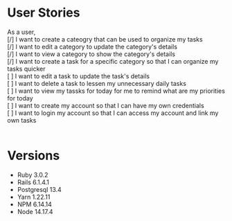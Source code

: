 # User Stories

As a user, <br>
[/] I want to create a cateogry that can be used to organize my tasks <br>
[/] I want to edit a category to update the category's details <br>
[/] I want to view a category to show the category's details <br>
[/] I want to create a task for a specific category so that I can organize my tasks quicker <br>
[ ] I want to edit a task to update the task's details <br>
[ ] I want to delete a task to lessen my unnecessary daily tasks <br>
[ ] I want to view my tassks for today for me to remind what are my priorities for today <br>
[ ] I want to create my account so that I can have my own credentials <br>
[ ] I want to login my account so that I can access my account and link my own tasks <br><br>

# Versions

- Ruby 3.0.2 <br>
- Rails 6.1.4.1 <br>
- Postgresql 13.4 <br>
- Yarn 1.22.11 <br>
- NPM 6.14.14 <br>
- Node 14.17.4 <br>
